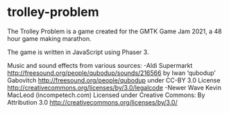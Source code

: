 # trolley-problem

The Trolley Problem is a game created for the GMTK Game Jam 2021, a 48 hour game making marathon.

The game is written in JavaScript using Phaser 3.

Music and sound effects from various sources:
-Aldi Supermarkt http://freesound.org/people/qubodup/sounds/216566 by Iwan ‘qubodup’ Gabovitch http://freesound.org/people/qubodup under CC-BY 3.0 License http://creativecommons.org/licenses/by/3.0/legalcode
-Newer Wave Kevin MacLeod (incompetech.com) Licensed under Creative Commons: By Attribution 3.0 http://creativecommons.org/licenses/by/3.0/
